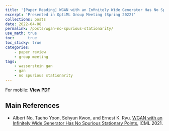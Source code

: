 ```yaml
---
title: '[Paper Reading] WGAN with an Inﬁnitely Wide Generator Has No Spurious Stationary Points'
excerpt: 'Presented in OptiML Group Meeting (Spring 2022)'
collections: posts
date: 2022-04-08
permalink: /posts/wgan-no-spurious-stationarity/
use_math: true
toc:      true
toc_sticky: true
categories:
    - paper review
    - group meeting
tags:
    - wasserstein gan
    - gan
    - no spurious stationarity
---
```



<object data="/files/group_meeting/GroupMeeting220408_HanseulCho_WGANnoSpuriousStationarity.pdf" width="960" height="540" type='application/pdf'></object>
For mobile: [**View PDF**](/files/group_meeting/GroupMeeting220408_HanseulCho_WGANnoSpuriousStationarity.pdf)

## Main References

* Albert No, Taeho Yoon, Sehyun Kwon, and Ernest K. Ryu. [WGAN with an Infinitely Wide Generator Has No Spurious Stationary Points.](https://arxiv.org/abs/2102.07541) ICML 2021.
